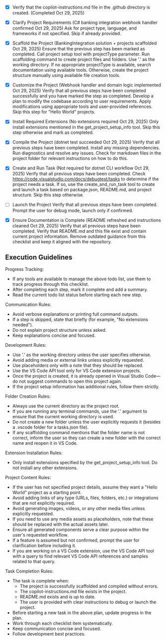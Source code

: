 - [x] Verify that the copilot-instructions.md file in the .github directory is created. (Completed Oct 29, 2025)

- [x] Clarify Project Requirements (C# banking integration webhook handler confirmed Oct 29, 2025)
	Ask for project type, language, and frameworks if not specified. Skip if already provided.

- [x] Scaffold the Project (BankingIntegration solution + projects scaffolded Oct 29, 2025)
	Ensure that the previous step has been marked as completed.
	Call project setup tool with projectType parameter.
	Run scaffolding command to create project files and folders.
	Use '.' as the working directory.
	If no appropriate projectType is available, search documentation using available tools.
	Otherwise, create the project structure manually using available file creation tools.

- [x] Customize the Project (Webhook handler and domain logic implemented Oct 29, 2025)
	Verify that all previous steps have been completed successfully and you have marked the step as completed.
	Develop a plan to modify the codebase according to user requirements.
	Apply modifications using appropriate tools and user-provided references.
	Skip this step for "Hello World" projects.

- [x] Install Required Extensions (No extensions required Oct 29, 2025)
	Only install extensions mentioned in the get_project_setup_info tool. Skip this step otherwise and mark as completed.

- [x] Compile the Project (dotnet test succeeded Oct 29, 2025)
	Verify that all previous steps have been completed.
	Install any missing dependencies.
	Run diagnostics and resolve any issues.
	Check for markdown files in the project folder for relevant instructions on how to do this.

- [x] Create and Run Task (Not required for dotnet CLI workflow Oct 29, 2025)
	Verify that all previous steps have been completed.
	Check https://code.visualstudio.com/docs/debugtest/tasks to determine if the project needs a task. If so, use the create_and_run_task tool to create and launch a task based on package.json, README.md, and project structure.
	Skip this step otherwise.

- [ ] Launch the Project
	Verify that all previous steps have been completed.
	Prompt the user for debug mode, launch only if confirmed.

- [x] Ensure Documentation is Complete (README refreshed and instructions cleaned Oct 29, 2025)
	Verify that all previous steps have been completed.
	Verify that README.md and this file exist and contain current project information.
	Remove outdated guidance from this checklist and keep it aligned with the repository.

## Execution Guidelines

Progress Tracking:
- If any tools are available to manage the above todo list, use them to track progress through this checklist.
- After completing each step, mark it complete and add a summary.
- Read the current todo list status before starting each new step.

Communication Rules:
- Avoid verbose explanations or printing full command outputs.
- If a step is skipped, state that briefly (for example, "No extensions needed").
- Do not explain project structure unless asked.
- Keep explanations concise and focused.

Development Rules:
- Use '.' as the working directory unless the user specifies otherwise.
- Avoid adding media or external links unless explicitly requested.
- Use placeholders only with a note that they should be replaced.
- Use the VS Code API tool only for VS Code extension projects.
- Once the project is created, it is already opened in Visual Studio Code—do not suggest commands to open this project again.
- If the project setup information has additional rules, follow them strictly.

Folder Creation Rules:
- Always use the current directory as the project root.
- If you are running any terminal commands, use the '.' argument to ensure that the current working directory is used.
- Do not create a new folder unless the user explicitly requests it (besides a .vscode folder for a tasks.json file).
- If any scaffolding command mentions that the folder name is not correct, inform the user so they can create a new folder with the correct name and reopen it in VS Code.

Extension Installation Rules:
- Only install extensions specified by the get_project_setup_info tool. Do not install any other extensions.

Project Content Rules:
- If the user has not specified project details, assume they want a "Hello World" project as a starting point.
- Avoid adding links of any type (URLs, files, folders, etc.) or integrations that are not explicitly required.
- Avoid generating images, videos, or any other media files unless explicitly requested.
- If you need to use any media assets as placeholders, note that these should be replaced with the actual assets later.
- Ensure all generated components serve a clear purpose within the user's requested workflow.
- If a feature is assumed but not confirmed, prompt the user for clarification before including it.
- If you are working on a VS Code extension, use the VS Code API tool with a query to find relevant VS Code API references and samples related to that query.

Task Completion Rules:
- The task is complete when:
	- The project is successfully scaffolded and compiled without errors.
	- The copilot-instructions.md file exists in the project.
	- README.md exists and is up to date.
	- The user is provided with clear instructions to debug or launch the project.
- Before starting a new task in the above plan, update progress in the plan.
- Work through each checklist item systematically.
- Keep communication concise and focused.
- Follow development best practices.
